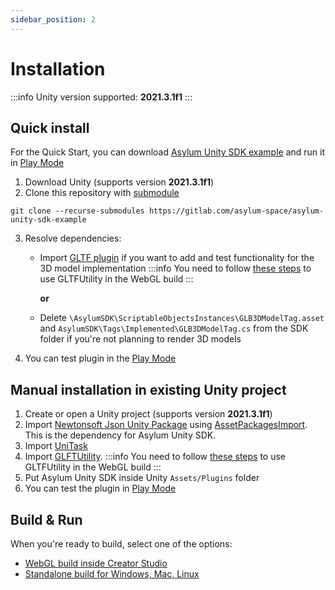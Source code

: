 ```yaml
---
sidebar_position: 2
---
```



# Installation

:::info
Unity version supported: **2021.3.1f1**
:::


## Quick install

For the Quick Start, you can download [Asylum Unity SDK example](https://gitlab.com/asylum-space/asylum-unity-sdk-example) and run it in [Play Mode](./build-and-run/play-mode)

1. Download Unity (supports version **2021.3.1f1**)
2.  Clone this repository with [submodule](https://git-scm.com/book/en/v2/Git-Tools-Submodules)
```
git clone --recurse-submodules https://gitlab.com/asylum-space/asylum-unity-sdk-example
```

3.  Resolve dependencies:
    - Import [GLTF plugin](https://github.com/Siccity/GLTFUtility) if you want to add and test functionality for the 3D model implementation
      :::info
      You need to follow [these steps](https://github.com/Siccity/GLTFUtility/pull/203) to use GLTFUtility in the WebGL build
      :::

      **or**

    - Delete `\AsylumSDK\ScriptableObjectsInstances\GLB3DModelTag.asset` and `AsylumSDK\Tags\Implemented\GLB3DModelTag.cs` from the SDK folder if you're not planning to render 3D models
4. You can test plugin in the [Play Mode](./build-and-run/play-mode)


## Manual installation in existing Unity project

1. Create or open a Unity project (supports version **2021.3.1f1**)
2. Import [Newtonsoft Json Unity Package](https://docs.unity3d.com/Packages/com.unity.nuget.newtonsoft-json@2.0/manual/index.html) using [AssetPackagesImport](https://docs.unity3d.com/Manual/AssetPackagesImport.html). This is the dependency for Asylum Unity SDK.
3. Import [UniTask](https://github.com/Cysharp/UniTask.git?path=src/UniTask/Assets/Plugins/UniTask)
4. Import [GLFTUtility](https://github.com/Siccity/GLTFUtility).
:::info
You need to follow [these steps](https://github.com/Siccity/GLTFUtility/pull/203) to use GLTFUtility in the WebGL build
:::
5. Put Asylum Unity SDK inside Unity `Assets/Plugins` folder
6. You can test the plugin in [Play Mode](./build-and-run/play-mode)

## Build & Run

When you're ready to build, select one of the options:

- [WebGL build inside Creator Studio](./build-and-run/webgl)
- [Standalone build for Windows, Mac, Linux](./build-and-run/standalone)